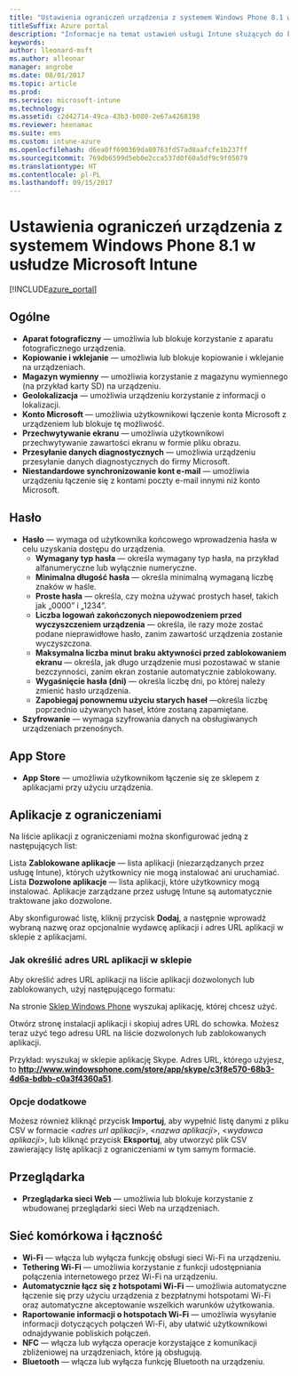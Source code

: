 ```yaml
---
title: "Ustawienia ograniczeń urządzenia z systemem Windows Phone 8.1 w usłudze Intune"
titleSuffix: Azure portal
description: "Informacje na temat ustawień usługi Intune służących do kontrolowania ustawień i funkcjonalności na urządzeniach z systemem Windows Phone 8.1."
keywords: 
author: lleonard-msft
ms.author: alleonar
manager: angrobe
ms.date: 08/01/2017
ms.topic: article
ms.prod: 
ms.service: microsoft-intune
ms.technology: 
ms.assetid: c2d42714-49ca-43b3-b080-2e67a4268198
ms.reviewer: heenamac
ms.suite: ems
ms.custom: intune-azure
ms.openlocfilehash: d6ea0ff690369da80763fd57ad8aafcfe1b237ff
ms.sourcegitcommit: 769db6599d5eb0e2cca537d0f60a5df9c9f05079
ms.translationtype: HT
ms.contentlocale: pl-PL
ms.lasthandoff: 09/15/2017
---
```

# <a name="windows-phone-81-device-restriction-settings-in-microsoft-intune"></a>Ustawienia ograniczeń urządzenia z systemem Windows Phone 8.1 w usłudze Microsoft Intune

[!INCLUDE[azure_portal](./includes/azure_portal.md)]

## <a name="general"></a>Ogólne

-   **Aparat fotograficzny** — umożliwia lub blokuje korzystanie z aparatu fotograficznego urządzenia.
-   **Kopiowanie i wklejanie** — umożliwia lub blokuje kopiowanie i wklejanie na urządzeniach.
-   **Magazyn wymienny** — umożliwia korzystanie z magazynu wymiennego (na przykład karty SD) na urządzeniu.
-   **Geolokalizacja** — umożliwia urządzeniu korzystanie z informacji o lokalizacji.
-   **Konto Microsoft** — umożliwia użytkownikowi łączenie konta Microsoft z urządzeniem lub blokuje tę możliwość.
-   **Przechwytywanie ekranu** — umożliwia użytkownikowi przechwytywanie zawartości ekranu w formie pliku obrazu.
-   **Przesyłanie danych diagnostycznych** — umożliwia urządzeniu przesyłanie danych diagnostycznych do firmy Microsoft.
-   **Niestandardowe synchronizowanie kont e-mail** — umożliwia urządzeniu łączenie się z kontami poczty e-mail innymi niż konto Microsoft.

## <a name="password"></a>Hasło

-   **Hasło** — wymaga od użytkownika końcowego wprowadzenia hasła w celu uzyskania dostępu do urządzenia.
    -   **Wymagany typ hasła** — określa wymagany typ hasła, na przykład alfanumeryczne lub wyłącznie numeryczne.
    -   **Minimalna długość hasła** — określa minimalną wymaganą liczbę znaków w haśle.
    -   **Proste hasła** — określa, czy można używać prostych haseł, takich jak „0000” i „1234”.
    -   **Liczba logowań zakończonych niepowodzeniem przed wyczyszczeniem urządzenia** — określa, ile razy może zostać podane nieprawidłowe hasło, zanim zawartość urządzenia zostanie wyczyszczona.
    -   **Maksymalna liczba minut braku aktywności przed zablokowaniem ekranu** — określa, jak długo urządzenie musi pozostawać w stanie bezczynności, zanim ekran zostanie automatycznie zablokowany.
    -   **Wygaśnięcie hasła (dni)** — określa liczbę dni, po której należy zmienić hasło urządzenia.
    -   **Zapobiegaj ponownemu użyciu starych haseł** —określa liczbę poprzednio używanych haseł, które zostaną zapamiętane.
-   **Szyfrowanie** — wymaga szyfrowania danych na obsługiwanych urządzeniach przenośnych.

## <a name="app-store"></a>App Store

-   **App Store** — umożliwia użytkownikom łączenie się ze sklepem z aplikacjami przy użyciu urządzenia.

## <a name="restricted-apps"></a>Aplikacje z ograniczeniami

Na liście aplikacji z ograniczeniami można skonfigurować jedną z następujących list:

Lista **Zablokowane aplikacje** — lista aplikacji (niezarządzanych przez usługę Intune), których użytkownicy nie mogą instalować ani uruchamiać.
Lista **Dozwolone aplikacje** — lista aplikacji, które użytkownicy mogą instalować. Aplikacje zarządzane przez usługę Intune są automatycznie traktowane jako dozwolone.

Aby skonfigurować listę, kliknij przycisk **Dodaj**, a następnie wprowadź wybraną nazwę oraz opcjonalnie wydawcę aplikacji i adres URL aplikacji w sklepie z aplikacjami.

### <a name="how-to-specify-the-url-to-an-app-in-the-store"></a>Jak określić adres URL aplikacji w sklepie

Aby określić adres URL aplikacji na liście aplikacji dozwolonych lub zablokowanych, użyj następującego formatu:

Na stronie [Sklep Windows Phone](https://www.microsoft.com/store/apps/windows-phone) wyszukaj aplikację, której chcesz użyć.

Otwórz stronę instalacji aplikacji i skopiuj adres URL do schowka. Możesz teraz użyć tego adresu URL na liście dozwolonych lub zablokowanych aplikacji.

Przykład: wyszukaj w sklepie aplikację Skype. Adres URL, którego użyjesz, to **http://www.windowsphone.com/store/app/skype/c3f8e570-68b3-4d6a-bdbb-c0a3f4360a51**.



### <a name="additional-options"></a>Opcje dodatkowe

Możesz również kliknąć przycisk **Importuj**, aby wypełnić listę danymi z pliku CSV w formacie <*adres url aplikacji*>, <*nazwa aplikacji*>, <*wydawca aplikacji*>, lub kliknąć przycisk **Eksportuj**, aby utworzyć plik CSV zawierający listę aplikacji z ograniczeniami w tym samym formacie.


## <a name="browser"></a>Przeglądarka

-   **Przeglądarka sieci Web** — umożliwia lub blokuje korzystanie z wbudowanej przeglądarki sieci Web na urządzeniach.

## <a name="cellular-and-connectivity"></a>Sieć komórkowa i łączność

-   **Wi-Fi** — włącza lub wyłącza funkcję obsługi sieci Wi-Fi na urządzeniu.
-   **Tethering Wi-Fi** — umożliwia korzystanie z funkcji udostępniania połączenia internetowego przez Wi-Fi na urządzeniu.
-   **Automatycznie łącz się z hotspotami Wi-Fi** — umożliwia automatyczne łączenie się przy użyciu urządzenia z bezpłatnymi hotspotami Wi-Fi oraz automatyczne akceptowanie wszelkich warunków użytkowania.
-   **Raportowanie informacji o hotspotach Wi-Fi** — umożliwia wysyłanie informacji dotyczących połączeń Wi-Fi, aby ułatwić użytkownikowi odnajdywanie pobliskich połączeń.
-   **NFC** — włącza lub wyłącza operacje korzystające z komunikacji zbliżeniowej na urządzeniach, które ją obsługują.
-   **Bluetooth** — włącza lub wyłącza funkcję Bluetooth na urządzeniu.
